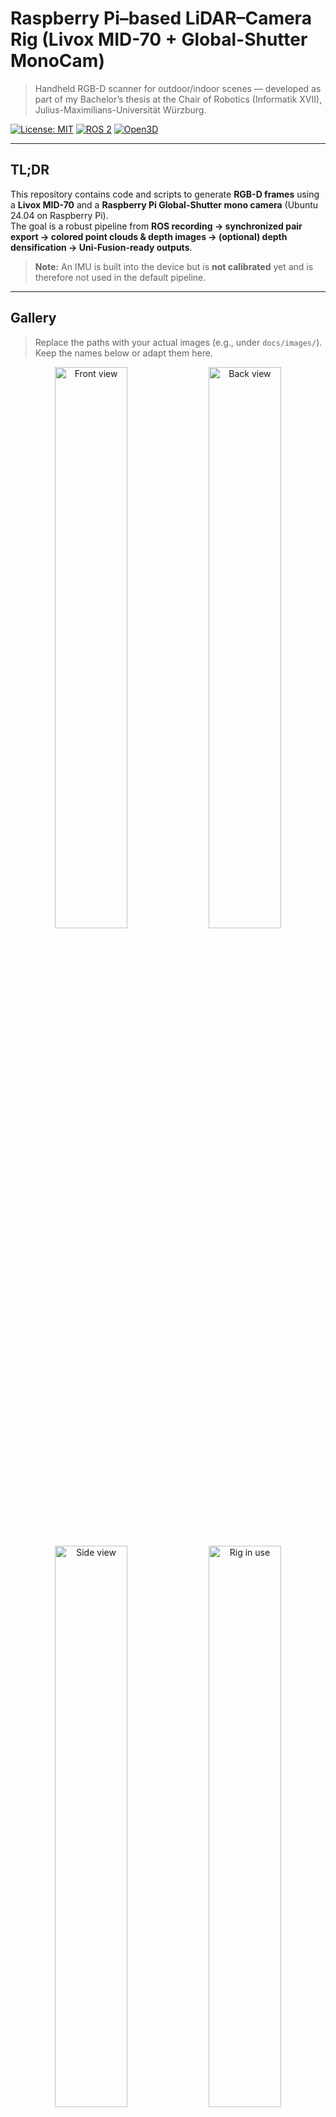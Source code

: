 # Raspberry Pi–based LiDAR–Camera Rig (Livox MID-70 + Global-Shutter MonoCam)

> Handheld RGB-D scanner for outdoor/indoor scenes — developed as part of my Bachelor’s thesis at the Chair of Robotics (Informatik XVII), Julius-Maximilians-Universität Würzburg.

[![License: MIT](https://img.shields.io/badge/License-MIT-green.svg)](#license)
[![ROS 2](https://img.shields.io/badge/ROS2-jazzy-blue)](#software-stack--dependencies)
[![Open3D](https://img.shields.io/badge/Open3D-0.19%2B-blueviolet)](#software-stack--dependencies)

---

## TL;DR

This repository contains code and scripts to generate **RGB-D frames** using a **Livox MID-70** and a **Raspberry Pi Global-Shutter mono camera** (Ubuntu 24.04 on Raspberry Pi).  
The goal is a robust pipeline from **ROS recording → synchronized pair export → colored point clouds & depth images → (optional) depth densification → Uni-Fusion-ready outputs**.

> **Note:** An IMU is built into the device but is **not calibrated** yet and is therefore not used in the default pipeline.

---

## Gallery

> Replace the paths with your actual images (e.g., under `docs/images/`). Keep the names below or adapt them here.

<p align="center">
  <img src="docs/images/device_front.jpg" alt="Front view" width="48%"/>
  <img src="docs/images/device_back.jpg"  alt="Back view"  width="48%"/>
</p>
<p align="center">
  <img src="docs/images/device_side.jpg"  alt="Side view"  width="48%"/>
  <img src="docs/images/in_use.jpg"       alt="Rig in use" width="48%"/>
</p>

Additional sample outputs:
- `docs/images/sample_rgb.png` — camera frame  
- `docs/images/sample_depth.png` — generated (optionally densified) depth image  
- `docs/images/sample_colored_pcd.png` — colored point cloud

---

## Features

- 🎯 **Synchronized RGB + LiDAR pairs** from ROS bags (nearest-time matching with configurable tolerance)
- 🖼️ **RGB-D frames** and **colored point clouds**
- 🧩 **Depth densification** (optional)
- 🧱 **ICP** (merge/register multiple scans)
- 🧪 **Output for Uni-Fusion**-compatible output folder structure (RGB, Depth, metadata)

---

## Hardware

- **LiDAR:** Livox MID-70 (solid-state)
- **Camera:** Raspberry Pi Global-Shutter MonoCam and IDS-2M12-C0420, 4 mm, 1/2
- **Compute:** Raspberry Pi running **Ubuntu 24.04**
- **IMU:** BNO085, currently **uncalibrated** (not used yet)

---

## Software Stack & Dependencies

- **ROS 2 Jazzy**
- Python ≥ 3.10
- **Open3D** ≥ 0.19
- NumPy, OpenCV-Python, Pillow
- `rclpy`, `rosbag2_py`, `sensor_msgs_py`
- (optional) Matplotlib for visualization
